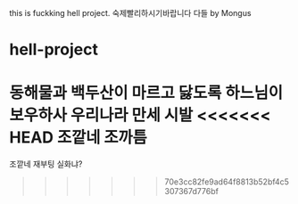 ﻿this is fuckking hell project.
숙제빨리하시기바랍니다 다들
by Mongus
# hell-project
동해물과 백두산이 마르고 닳도록 하느님이 보우하사 우리나라 만세
시발
<<<<<<< HEAD
조깥네 조까틈
=======
조깥네 재부팅 실화냐?
>>>>>>> 70e3cc82fe9ad64f8813b52bf4c5307367d776bf
